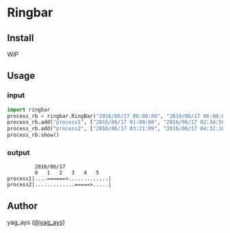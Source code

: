 # Ringbar



## Install

WIP

## Usage

### input

```py
import ringbar
process_rb = ringbar.RingBar("2016/06/17 00:00:00", "2016/06/17 06:00:00")
process_rb.add("process1", ["2016/06/17 01:00:00", "2016/06/17 02:34:56"])
process_rb.add("process2", ["2016/06/17 03:21:09", "2016/06/17 04:32:10"])
process_rb.show()
```

### output

```
         2016/06/17
         0   1   2   3   4   5    
process1|....======>.............|
process2|.............=====>.....|
```

## Author

yag_ays ([@yag_ays](https://twitter.com/yag_ays))
